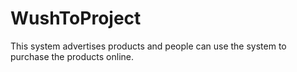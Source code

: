 # WushToProject
This system advertises products and people can use the system to purchase the products online.
